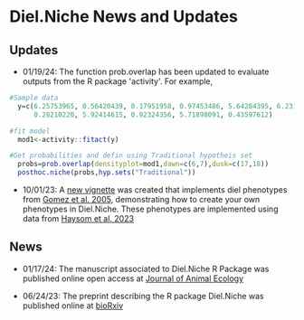 # Diel.Niche News and Updates

## Updates

- 01/19/24: The function prob.overlap has been updated to evaluate outputs from the R package 'activity'. For example,

``` r
#Sample data
  y=c(6.25753965, 0.56420439, 0.17951958, 0.97453486, 5.64204395, 6.23189400, 
      0.28210220, 5.92414615, 0.92324356, 5.71898091, 0.43597612)

#fit model
  mod1<-activity::fitact(y) 

#Get probabilities and defin using Traditional hypotheis set
  probs=prob.overlap(densityplot=mod1,dawn=c(6,7),dusk=c(17,18))
  posthoc.niche(probs,hyp.sets("Traditional"))
``` 

- 10/01/23: A [new vignette](./GitHub_vignettes/Gomez-Diel-Niche-comparison.md) was created that implements diel phenotypes from [Gomez et al. 2005](https://doi.org/10.1080/01650520500129638), demonstrating how to create your own phenotypes in Diel.Niche. These phenotypes are implemented using data from [Haysom et al. 2023](https://doi.org/10.1111/btp.13248)

## News 

- 01/17/24: The manuscript associated to Diel.Niche R Package was published online open access at [Journal of Animal Ecology](https://doi.org/10.1111/1365-2656.14035)

- 06/24/23: The preprint describing the R package Diel.Niche was published online at [bioRxiv](https://www.biorxiv.org/content/10.1101/2023.06.21.545898v1)




